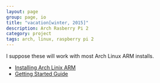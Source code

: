 ```yaml
---
layout: page
group: page, io
title: "vacation[winter, 2015]"
description: Arch Rasberry Pi 2
category: project
tags: arch, linux, raspberry pi 2
---
```

I suppose these will work with most Arch Linux ARM installs.


* [Installing Arch Linix ARM](rasp-arch-install/)
* [Getting Started Guide](rasp-arch-next/)
